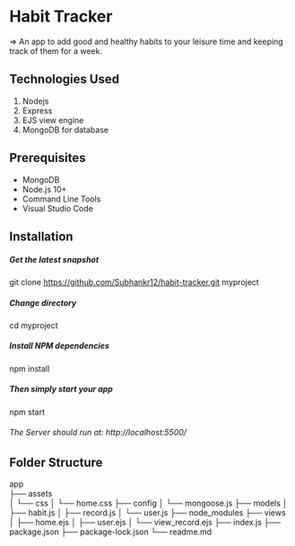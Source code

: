 # Habit Tracker

=> An app to add good and healthy habits to your leisure time and keeping track of them for a week.

## Technologies Used

   <ol >
      <li>Nodejs</li>
      <li>Express</li>
      <li>EJS view engine</li>
      <li>MongoDB for database</li>
   </ol>

## Prerequisites

   <ul>
      <li>MongoDB</li>
      <li>Node.js 10+</li>
      <li>Command Line Tools</li>
      <li>Visual Studio Code</li>
   </ul>

## Installation

##### Get the latest snapshot

git clone https://github.com/Subhankr12/habit-tracker.git myproject

##### Change directory

cd myproject

##### Install NPM dependencies

npm install

##### Then simply start your app

npm start

###### The Server should run at: http://localhost:5500/

## Folder Structure

app <br>
├── assets <br>
│ └── css
│ └── home.css
├── config
│ └── mongoose.js
├── models
│ ├── habit.js
│ ├── record.js
│ └── user.js
├── node_modules
├── views
│ ├── home.ejs
│ ├── user.ejs
│ └── view_record.ejs
├── index.js
├── package.json
├── package-lock.json
└── readme.md
